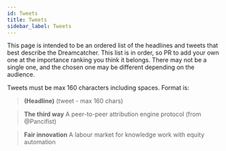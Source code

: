 ```yaml
---
id: Tweets
title: Tweets
sidebar_label: Tweets
---
```


This page is intended to be an ordered list of the headlines and tweets that best describe the Dreamcatcher. This list is in order, so PR to add your own one at the importance ranking you think it belongs. There may not be a single one, and the chosen one may be different depending on the audience.

Tweets must be max 160 characters including spaces. Format is:

> **(Headline)**
> (tweet - max 160 chars)

> **The third way** A peer-to-peer attribution engine protocol (from @Pancifist)

> **Fair innovation** A labour market for knowledge work with equity automation
